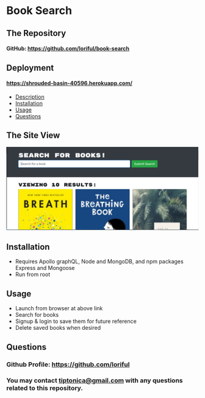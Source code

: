 

# **Book Search**
  
## **The Repository**
#### GitHub: https://github.com/loriful/book-search

## **Deployment**
#### https://shrouded-basin-40596.herokuapp.com/

- [Description](#description)
- [Installation](#installation)
- [Usage](#usage)
- [Questions](#questions)

## **The Site View**

<p align="center">
  <img src="./client/public/mockup.png" alt="Web Page Mock-Up">
  </b>
  </b>
</p>

## **Installation**
- Requires Apollo graphQL, Node and MongoDB, and npm packages Express and Mongoose
- Run <npm install> from root

## **Usage**
- Launch from browser at above link
- Search for books
- Signup & login to save them for future reference
- Delete saved books when desired

## **Questions**
### Github Profile:  https://github.com/loriful

### You may contact tiptonica@gmail.com with any questions related to this repository.